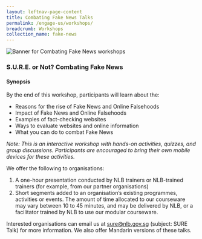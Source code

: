 ```yaml
---
layout: leftnav-page-content
title: Combating Fake News Talks
permalink: /engage-us/workshops/
breadcrumb: Workshops
collection_name: fake-news
---
```


![Banner for Combating Fake News workshops](/images/banner-workshop.jpg)

### **S.U.R.E. or Not? Combating Fake News**

#### **Synopsis**
By the end of this workshop, participants will learn about the:
* Reasons for the rise of Fake News  and Online Falsehoods
* Impact of Fake News and Online Falsehoods
* Examples of fact-checking websites
* Ways to evaluate websites and online information
* What you can do to combat Fake News

*Note:  This is an interactive workshop with hands-on activities, quizzes, and group discussions. Participants are encouraged to bring their own mobile devices for these activities.*

We offer the following to organisations:
1. A one-hour presentation conducted by NLB trainers or NLB-trained trainers (for example, from our partner organisations)
2. Short segments added to an organisation’s existing programmes, activities or events. The amount of time allocated to our courseware may vary between 10 to 45 minutes, and may be delivered by NLB, or a facilitator trained by NLB to use our modular courseware.

Interested organisations can email us at [sure@nlb.gov.sg](mailto:sure@nlb.gov.sg) (subject: SURE Talk) for more information. We also offer Mandarin versions of these talks.